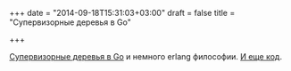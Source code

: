 +++
date = "2014-09-18T15:31:03+03:00"
draft = false
title = "Супервизорные деревья в Go"

+++

<p><a href="http://www.jerf.org/iri/post/2930">Супервизорные деревья в Go</a> и немного erlang философии. <a href="https://github.com/thejerf/suture">И еще код</a>.</p>

